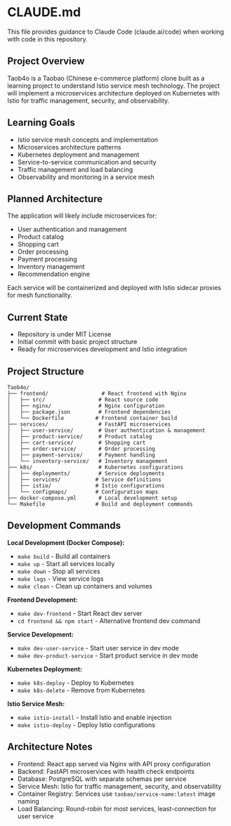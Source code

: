 # CLAUDE.md

This file provides guidance to Claude Code (claude.ai/code) when working with code in this repository.

## Project Overview

Taob4o is a Taobao (Chinese e-commerce platform) clone built as a learning project to understand Istio service mesh technology. The project will implement a microservices architecture deployed on Kubernetes with Istio for traffic management, security, and observability.

## Learning Goals

- Istio service mesh concepts and implementation
- Microservices architecture patterns
- Kubernetes deployment and management
- Service-to-service communication and security
- Traffic management and load balancing
- Observability and monitoring in a service mesh

## Planned Architecture

The application will likely include microservices for:
- User authentication and management
- Product catalog
- Shopping cart
- Order processing
- Payment processing
- Inventory management
- Recommendation engine

Each service will be containerized and deployed with Istio sidecar proxies for mesh functionality.

## Current State

- Repository is under MIT License
- Initial commit with basic project structure
- Ready for microservices development and Istio integration

## Project Structure

```
Taob4o/
├── frontend/                 # React frontend with Nginx
│   ├── src/                 # React source code
│   ├── nginx/               # Nginx configuration
│   ├── package.json         # Frontend dependencies
│   └── Dockerfile          # Frontend container build
├── services/                # FastAPI microservices
│   ├── user-service/        # User authentication & management
│   ├── product-service/     # Product catalog
│   ├── cart-service/        # Shopping cart
│   ├── order-service/       # Order processing
│   ├── payment-service/     # Payment handling
│   └── inventory-service/   # Inventory management
├── k8s/                     # Kubernetes configurations
│   ├── deployments/         # Service deployments
│   ├── services/           # Service definitions
│   ├── istio/              # Istio configurations
│   └── configmaps/         # Configuration maps
├── docker-compose.yml       # Local development setup
└── Makefile                # Build and deployment commands
```

## Development Commands

**Local Development (Docker Compose):**
- `make build` - Build all containers
- `make up` - Start all services locally
- `make down` - Stop all services
- `make logs` - View service logs
- `make clean` - Clean up containers and volumes

**Frontend Development:**
- `make dev-frontend` - Start React dev server
- `cd frontend && npm start` - Alternative frontend dev command

**Service Development:**
- `make dev-user-service` - Start user service in dev mode
- `make dev-product-service` - Start product service in dev mode

**Kubernetes Deployment:**
- `make k8s-deploy` - Deploy to Kubernetes
- `make k8s-delete` - Remove from Kubernetes

**Istio Service Mesh:**
- `make istio-install` - Install Istio and enable injection
- `make istio-deploy` - Deploy Istio configurations

## Architecture Notes

- Frontend: React app served via Nginx with API proxy configuration
- Backend: FastAPI microservices with health check endpoints
- Database: PostgreSQL with separate schemas per service
- Service Mesh: Istio for traffic management, security, and observability
- Container Registry: Services use `taobao/service-name:latest` image naming
- Load Balancing: Round-robin for most services, least-connection for user service